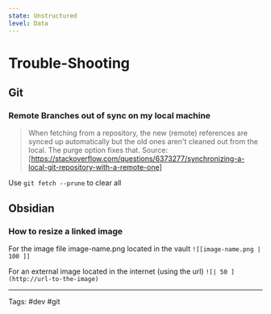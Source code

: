 ```yaml
---
state: Unstructured
level: Data
---
```

# Trouble-Shooting
## Git
### Remote Branches out of sync on my local machine
> When fetching from a repository, the new (remote) references are synced up automatically but the old ones aren't cleaned out from the local. The purge option fixes that.
> Source: [https://stackoverflow.com/questions/6373277/synchronizing-a-local-git-repository-with-a-remote-one]

Use `git fetch --prune` to clear all 


## Obsidian
### How to resize a linked image

For the image file image-name.png located in the vault
`![[image-name.png | 100 ]]` 

For an external image located in the internet (using the url)
`![| 50 ](http://url-to-the-image)`


___
Tags: #dev #git